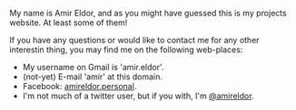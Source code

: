 My name is Amir Eldor, and as you might have guessed this is my projects website. At least some of them!

If you have any questions or would like to contact me for any other interestin thing, you may find me on the following web-places:

 * My username on Gmail is 'amir.eldor'.
 * (not-yet) E-mail 'amir' at this domain.
 * Facebook: [amireldor.personal](https://www.facebook.com/amireldor.personal).
 * I'm not much of a twitter user, but if you with, I'm [@amireldor](https://twitter.com/amireldor).

